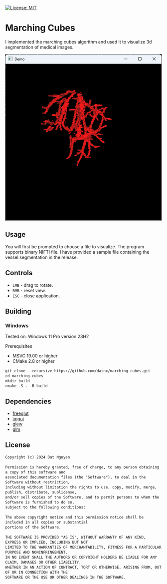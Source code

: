 [![License: MIT](https://img.shields.io/packagist/l/doctrine/orm.svg)](https://opensource.org/licenses/MIT)

# Marching Cubes
I implemented the marching cubes algorithm and used it to visualize 3d segmentation of medical images.

![vessel segmentation](asset/vessel_segmentation.png)

## Usage
You will first be prompted to choose a file to visualize. The program supports binary NIFTI file. I have provided a sample file containing the vessel segmentation in the release.

## Controls
* `LMB` - drag to rotate.
* `RMB` - reset view.
* `ESC` - close application.

## Building

### Windows
Tested on: Windows 11 Pro version 23H2

Prerequisites
* MSVC 19.00 or higher
* CMake 2.8 or higher

```
git clone --recursive https://github.com/datnx/marching-cubes.git
cd marching-cubes
mkdir build
cmake -S . -B build
```

## Dependencies
* [freeglut](https://github.com/freeglut/freeglut)
* [imgui](https://github.com/ocornut/imgui)
* [glew](https://github.com/nigels-com/glew)
* [glm](https://github.com/g-truc/glm)

## License
```
Copyright (c) 2024 Dat Nguyen

Permission is hereby granted, free of charge, to any person obtaining a copy of this software and 
associated documentation files (the "Software"), to deal in the Software without restriction, 
including without limitation the rights to use, copy, modify, merge, publish, distribute, sublicense,
and/or sell copies of the Software, and to permit persons to whom the Software is furnished to do so, 
subject to the following conditions:

The above copyright notice and this permission notice shall be included in all copies or substantial
portions of the Software.

THE SOFTWARE IS PROVIDED "AS IS", WITHOUT WARRANTY OF ANY KIND, EXPRESS OR IMPLIED, INCLUDING BUT NOT 
LIMITED TO THE WARRANTIES OF MERCHANTABILITY, FITNESS FOR A PARTICULAR PURPOSE AND NONINFRINGEMENT. 
IN NO EVENT SHALL THE AUTHORS OR COPYRIGHT HOLDERS BE LIABLE FOR ANY CLAIM, DAMAGES OR OTHER LIABILITY,
WHETHER IN AN ACTION OF CONTRACT, TORT OR OTHERWISE, ARISING FROM, OUT OF OR IN CONNECTION WITH THE 
SOFTWARE OR THE USE OR OTHER DEALINGS IN THE SOFTWARE.
```